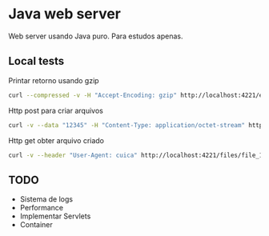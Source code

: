 # Java web server

Web server usando Java puro. Para estudos apenas.

## Local tests

Printar retorno usando gzip
```bash
curl --compressed -v -H "Accept-Encoding: gzip" http://localhost:4221/echo/abc
```

Http post para criar arquivos
```bash
curl -v --data "12345" -H "Content-Type: application/octet-stream" http://localhost:4221/files/file_123
```

Http get obter arquivo criado
````bash
curl -v --header "User-Agent: cuica" http://localhost:4221/files/file_123
````


## TODO

- Sistema de logs
- Performance
- Implementar Servlets
- Container
